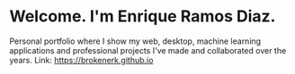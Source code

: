 # Welcome. I'm Enrique Ramos Diaz.
Personal portfolio where I show my web, desktop, machine learning applications and professional projects I've made and collaborated over the years. 
Link: https://brokenerk.github.io 
<br/><br/>

